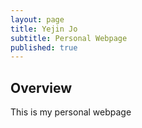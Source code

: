 ```yaml
---
layout: page
title: Yejin Jo
subtitle: Personal Webpage
published: true
---
```



## Overview
This is my personal webpage
